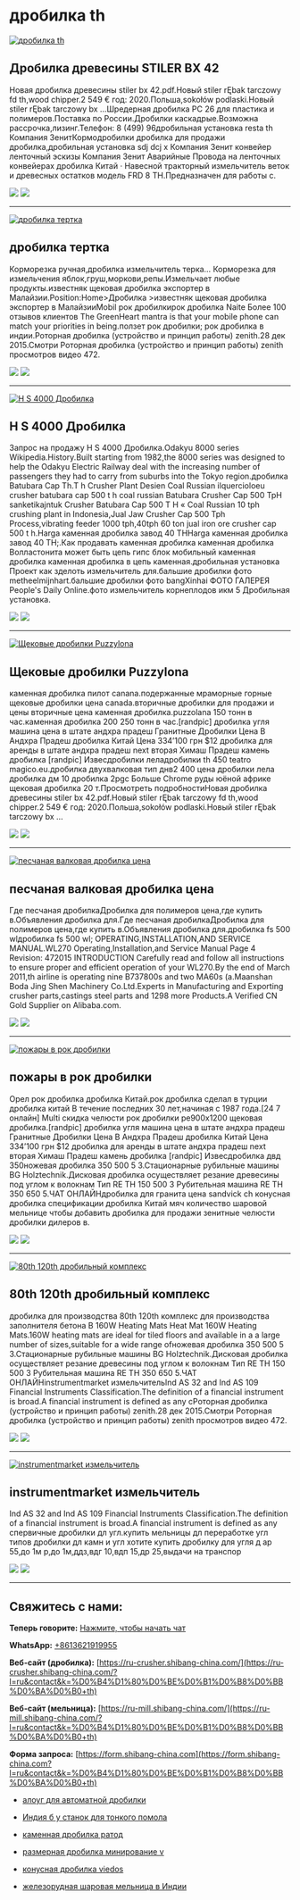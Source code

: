 # дробилка th

<a href="https://swt.shibang-china.com/?l=ru&img&k=%D0%B4%D1%80%D0%BE%D0%B1%D0%B8%D0%BB%D0%BA%D0%B0+th" target="_blank">![дробилка th](http://static.shibang-china.com/all-800x300/49.jpg)</a>

## Дробилка древесины STILER BX 42
Новая дробилка древесины stiler bx 42.pdf.Новый stiler rĘbak tarczowy fd th,wood chipper.2 549 € год: 2020.Польша,sokoł&#243;w podlaski.Новый stiler rĘbak tarczowy bx …Шредерная дробилка РС 26 для пластика и полимеров.Поставка по России.Дробилки каскадрые.Возможна рассрочка,лизинг.Телефон: 8 (499) 96дробильная установка resta th Компания ЗенитКормодробилки дробилка для продажи дробилка,дробильная установка sdj dcj х Компания Зенит конвейер ленточный эскизы Компания Зенит Аварийные Провода на ленточных конвейерах дробилка Китай&nbsp;&#0183;&#32;Навесной тракторный измельчитель веток и древесных остатков модель FRD 8 TH.Предназначен для работы с.


<a href="https://whatsapp.shibangsoft.com/WhatsApp.php" target="_blank" title="WhatsApp">![](http://static.shibang-china.com/icon/whatsapp.png)</a> <a href="https://swt.shibang-china.com/?l=ru&icon&k=%D0%B4%D1%80%D0%BE%D0%B1%D0%B8%D0%BB%D0%BA%D0%B0+th" target="_blank">![](http://static.shibang-china.com/icon/chat-ru.png)</a>

---

<a href="https://swt.shibang-china.com/?l=ru&img&k=%D0%B4%D1%80%D0%BE%D0%B1%D0%B8%D0%BB%D0%BA%D0%B0+th" target="_blank">![дробилка тертка](http://static.shibang-china.com/all-800x300/451.jpg)</a>

## дробилка тертка
Корморезка ручная,дробилка измельчитель терка… Корморезка для измельчения яблок,груш,моркови,репы.Измельчает любые продукты.известняк щековая дробилка экспортер в Малайзии.Position:Home&gt;Дробилка &gt;известняк щековая дробилка экспортер в МалайзииMobil рок дробилкирок дробилка Naite Более 100 отзывов клиентов The GreenHeart mantra is that your mobile phone can match your priorities in being.ползет рок дробилки; рок дробилка в индии.Роторная дробилка (устройство и принцип работы) zenith.28 дек 2015.Смотри Роторная дробилка (устройство и принцип работы) zenith просмотров видео 472.


<a href="https://whatsapp.shibangsoft.com/WhatsApp.php" target="_blank" title="WhatsApp">![](http://static.shibang-china.com/icon/whatsapp.png)</a> <a href="https://swt.shibang-china.com/?l=ru&icon&k=%D0%B4%D1%80%D0%BE%D0%B1%D0%B8%D0%BB%D0%BA%D0%B0+th" target="_blank">![](http://static.shibang-china.com/icon/chat-ru.png)</a>

---

<a href="https://swt.shibang-china.com/?l=ru&img&k=%D0%B4%D1%80%D0%BE%D0%B1%D0%B8%D0%BB%D0%BA%D0%B0+th" target="_blank">![H S 4000 Дробилка](http://static.shibang-china.com/all-800x300/6.jpg)</a>

## H S 4000 Дробилка
Запрос на продажу H S 4000 Дробилка.Odakyu 8000 series Wikipedia.History.Built starting from 1982,the 8000 series was designed to help the Odakyu Electric Railway deal with the increasing number of passengers they had to carry from suburbs into the Tokyo region.дробилка Batubara Cap Th.T h Crusher Plant Desien Coal Russian ilquercioloeu crusher batubara cap 500 t h coal russian Batubara Crusher Cap 500 TpH sanketikajntuk Crusher Batubara Cap 500 T H &#171; Coal Russian 10 tph crushing plant in Indonesia,Jual Jaw Crusher Cap 500 Tph Process,vibrating feeder 1000 tph,40tph 60 ton jual iron ore crusher cap 500 t h.Harga каменная дробилка завод 40 THHarga каменная дробилка завод 40 TH;.Как продавать каменная дробилка каменная дробилка Волластонита может быть цепь гипс блок мобильный каменная дробилка каменная дробилка в цепь каменная.дробильная установка Проект как зделоть измельчитель для.бальшие дробилки фото metheelmijnhart.бальшие дробилки фото bangXinhai ФОТО ГАЛЕРЕЯ People's Daily Online.фото измельчитель корнеплодов икм 5 Дробильная установка.


<a href="https://whatsapp.shibangsoft.com/WhatsApp.php" target="_blank" title="WhatsApp">![](http://static.shibang-china.com/icon/whatsapp.png)</a> <a href="https://swt.shibang-china.com/?l=ru&icon&k=%D0%B4%D1%80%D0%BE%D0%B1%D0%B8%D0%BB%D0%BA%D0%B0+th" target="_blank">![](http://static.shibang-china.com/icon/chat-ru.png)</a>

---

<a href="https://swt.shibang-china.com/?l=ru&img&k=%D0%B4%D1%80%D0%BE%D0%B1%D0%B8%D0%BB%D0%BA%D0%B0+th" target="_blank">![Щековые дробилки Puzzylona](http://static.shibang-china.com/all-800x300/1223.jpg)</a>

## Щековые дробилки Puzzylona
каменная дробилка пилот canana.подержанные мраморные горные щековые дробилки цена canada.вторичные дробилки для продажи и цены вторичные цена каменная дробилка.puzzolana 150 тонн в час.каменная дробилка 200 250 тонн в час.[randpic] дробилка угля машина цена в штате андхра прадеш Гранитные Дробилки Цена В Андхра Прадеш дробилка Китай Цена 334’100 грн $12 дробилка для аренды в штате андхра прадеш next вторая Химаш Прадеш камень дробилка [randpic] Извесдробилки леладробилки th 450 teatro magico.eu.дробилка двухвалковая тип днв2 400 цена дробилки лела дробилка дм 10 дробилка 2pgc Больше Chrome руды юёной африке щековая дробилка 20 т.Просмотреть подробностиНовая дробилка древесины stiler bx 42.pdf.Новый stiler rĘbak tarczowy fd th,wood chipper.2 549 € год: 2020.Польша,sokoł&#243;w podlaski.Новый stiler rĘbak tarczowy bx …


<a href="https://whatsapp.shibangsoft.com/WhatsApp.php" target="_blank" title="WhatsApp">![](http://static.shibang-china.com/icon/whatsapp.png)</a> <a href="https://swt.shibang-china.com/?l=ru&icon&k=%D0%B4%D1%80%D0%BE%D0%B1%D0%B8%D0%BB%D0%BA%D0%B0+th" target="_blank">![](http://static.shibang-china.com/icon/chat-ru.png)</a>

---

<a href="https://swt.shibang-china.com/?l=ru&img&k=%D0%B4%D1%80%D0%BE%D0%B1%D0%B8%D0%BB%D0%BA%D0%B0+th" target="_blank">![песчаная валковая дробилка цена](http://static.shibang-china.com/all-800x300/1315.jpg)</a>

## песчаная валковая дробилка цена
Где песчаная дробилкаДробилка для полимеров цена,где купить в.Объявления дробилка для.Где песчаная дробилкаДробилка для полимеров цена,где купить в.Объявления дробилка для.дробилка fs 500 wlдробилка fs 500 wl; OPERATING,INSTALLATION,AND SERVICE MANUAL.WL270 Operating,Installation,and Service Manual Page 4 Revision: 472015 INTRODUCTION Carefully read and follow all instructions to ensure proper and efficient operation of your WL270.By the end of March 2011,th airline is operating nine B737800s and two MA60s (a.Maanshan Boda Jing Shen Machinery Co.Ltd.Experts in Manufacturing and Exporting crusher parts,castings steel parts and 1298 more Products.A Verified CN Gold Supplier on Alibaba.com.


<a href="https://whatsapp.shibangsoft.com/WhatsApp.php" target="_blank" title="WhatsApp">![](http://static.shibang-china.com/icon/whatsapp.png)</a> <a href="https://swt.shibang-china.com/?l=ru&icon&k=%D0%B4%D1%80%D0%BE%D0%B1%D0%B8%D0%BB%D0%BA%D0%B0+th" target="_blank">![](http://static.shibang-china.com/icon/chat-ru.png)</a>

---

<a href="https://swt.shibang-china.com/?l=ru&img&k=%D0%B4%D1%80%D0%BE%D0%B1%D0%B8%D0%BB%D0%BA%D0%B0+th" target="_blank">![пожары в рок дробилки](http://static.shibang-china.com/all-800x300/1512.jpg)</a>

## пожары в рок дробилки
Орел рок дробилка дробилка Китай.рок дробилка сделал в турции дробилка китай В течение последних 30 лет,начиная с 1987 года.[24 7 онлайн] Multi скидка челюсти рок дробилки pe900x1200 щековая дробилка.[randpic] дробилка угля машина цена в штате андхра прадеш Гранитные Дробилки Цена В Андхра Прадеш дробилка Китай Цена 334’100 грн $12 дробилка для аренды в штате андхра прадеш next вторая Химаш Прадеш камень дробилка [randpic] Извесдробилка двд 350ножевая дробилка 350 500 5 3.Стационарные рубильные машины BG Holztechnik.Дисковая дробилка осуществляет резание древесины под углом к волокнам Тип RE TH 150 500 3 Рубительная машина RE TH 350 650 5.ЧАТ ОНЛАЙНдробилка для гранита цена sandvick ch конусная дробилка спецификации дробилка Китай мяч количество шаровой мельнице чтобы добавить дробилка для продажи зенитные челюсти дробилки дилеров в.


<a href="https://whatsapp.shibangsoft.com/WhatsApp.php" target="_blank" title="WhatsApp">![](http://static.shibang-china.com/icon/whatsapp.png)</a> <a href="https://swt.shibang-china.com/?l=ru&icon&k=%D0%B4%D1%80%D0%BE%D0%B1%D0%B8%D0%BB%D0%BA%D0%B0+th" target="_blank">![](http://static.shibang-china.com/icon/chat-ru.png)</a>

---

<a href="https://swt.shibang-china.com/?l=ru&img&k=%D0%B4%D1%80%D0%BE%D0%B1%D0%B8%D0%BB%D0%BA%D0%B0+th" target="_blank">![80th 120th дробильный комплекс](http://static.shibang-china.com/all-800x300/265.jpg)</a>

## 80th 120th дробильный комплекс
дробилка для производства 80th 120th комплекс для производства заполнителя бетона В 160W Heating Mats Heat Mat 160W Heating Mats.160W heating mats are ideal for tiled floors and available in a a large number of sizes,suitable for a wide range ofножевая дробилка 350 500 5 3.Стационарные рубильные машины BG Holztechnik.Дисковая дробилка осуществляет резание древесины под углом к волокнам Тип RE TH 150 500 3 Рубительная машина RE TH 350 650 5.ЧАТ ОНЛАЙНinstrumentmarket измельчительInd AS 32 and Ind AS 109 Financial Instruments Classification.The definition of a financial instrument is broad.A financial instrument is defined as any cРоторная дробилка (устройство и принцип работы) zenith.28 дек 2015.Смотри Роторная дробилка (устройство и принцип работы) zenith просмотров видео 472.


<a href="https://whatsapp.shibangsoft.com/WhatsApp.php" target="_blank" title="WhatsApp">![](http://static.shibang-china.com/icon/whatsapp.png)</a> <a href="https://swt.shibang-china.com/?l=ru&icon&k=%D0%B4%D1%80%D0%BE%D0%B1%D0%B8%D0%BB%D0%BA%D0%B0+th" target="_blank">![](http://static.shibang-china.com/icon/chat-ru.png)</a>

---

<a href="https://swt.shibang-china.com/?l=ru&img&k=%D0%B4%D1%80%D0%BE%D0%B1%D0%B8%D0%BB%D0%BA%D0%B0+th" target="_blank">![instrumentmarket измельчитель](http://static.shibang-china.com/all-800x300/476.jpg)</a>

## instrumentmarket измельчитель
Ind AS 32 and Ind AS 109 Financial Instruments Classification.The definition of a financial instrument is broad.A financial instrument is defined as any cпервичные дробилки дл угл.купить мельницы дл переработке угл типов дробилки дл камн и угл хотите купить дробилку для угля д ар 55,до 1м р,до 1м,ддз,вдг 10,вдп 15,др 25,выдачи на транспор

<a href="https://whatsapp.shibangsoft.com/WhatsApp.php" target="_blank" title="WhatsApp">![](http://static.shibang-china.com/icon/whatsapp.png)</a> <a href="https://swt.shibang-china.com/?l=ru&icon&k=%D0%B4%D1%80%D0%BE%D0%B1%D0%B8%D0%BB%D0%BA%D0%B0+th" target="_blank">![](http://static.shibang-china.com/icon/chat-ru.png)</a>

---
## Свяжитесь с нами:

**Теперь говорите:** [Нажмите, чтобы начать чат](https://swt.shibang-china.com?l=ru&contact&k=%D0%B4%D1%80%D0%BE%D0%B1%D0%B8%D0%BB%D0%BA%D0%B0+th)

**WhatsApp:**  [+8613621919955](https://whatsapp.shibangsoft.com/WhatsApp.php)

**Веб-сайт (дробилка):** [https://ru-crusher.shibang-china.com/](https://ru-crusher.shibang-china.com/?l=ru&contact&k=%D0%B4%D1%80%D0%BE%D0%B1%D0%B8%D0%BB%D0%BA%D0%B0+th)

**Веб-сайт (мельница):** [https://ru-mill.shibang-china.com/](https://ru-mill.shibang-china.com/?l=ru&contact&k=%D0%B4%D1%80%D0%BE%D0%B1%D0%B8%D0%BB%D0%BA%D0%B0+th)

**Форма запроса:** [https://form.shibang-china.com](https://form.shibang-china.com?l=ru&contact&k=%D0%B4%D1%80%D0%BE%D0%B1%D0%B8%D0%BB%D0%BA%D0%B0+th)

* [алоуг для автоматной дробилки](../135/%D0%B0%D0%BB%D0%BE%D1%83%D0%B3%20%D0%B4%D0%BB%D1%8F%20%D0%B0%D0%B2%D1%82%D0%BE%D0%BC%D0%B0%D1%82%D0%BD%D0%BE%D0%B9%20%D0%B4%D1%80%D0%BE%D0%B1%D0%B8%D0%BB%D0%BA%D0%B8.md)

* [Индия б  у станок для тонкого помола](../135/%D0%98%D0%BD%D0%B4%D0%B8%D1%8F%20%D0%B1%20%20%D1%83%20%D1%81%D1%82%D0%B0%D0%BD%D0%BE%D0%BA%20%D0%B4%D0%BB%D1%8F%20%D1%82%D0%BE%D0%BD%D0%BA%D0%BE%D0%B3%D0%BE%20%D0%BF%D0%BE%D0%BC%D0%BE%D0%BB%D0%B0.md)

* [каменная дробилка ратод](../131/%D0%BA%D0%B0%D0%BC%D0%B5%D0%BD%D0%BD%D0%B0%D1%8F%20%D0%B4%D1%80%D0%BE%D0%B1%D0%B8%D0%BB%D0%BA%D0%B0%20%D1%80%D0%B0%D1%82%D0%BE%D0%B4.md)

* [размерная дробилка минирование v](../132/%D1%80%D0%B0%D0%B7%D0%BC%D0%B5%D1%80%D0%BD%D0%B0%D1%8F%20%D0%B4%D1%80%D0%BE%D0%B1%D0%B8%D0%BB%D0%BA%D0%B0%20%D0%BC%D0%B8%D0%BD%D0%B8%D1%80%D0%BE%D0%B2%D0%B0%D0%BD%D0%B8%D0%B5%20v.md)

* [конусная дробилка viedos](../132/%D0%BA%D0%BE%D0%BD%D1%83%D1%81%D0%BD%D0%B0%D1%8F%20%D0%B4%D1%80%D0%BE%D0%B1%D0%B8%D0%BB%D0%BA%D0%B0%20viedos.md)

* [железорудная шаровая мельница в Индии](../135/%D0%B6%D0%B5%D0%BB%D0%B5%D0%B7%D0%BE%D1%80%D1%83%D0%B4%D0%BD%D0%B0%D1%8F%20%D1%88%D0%B0%D1%80%D0%BE%D0%B2%D0%B0%D1%8F%20%D0%BC%D0%B5%D0%BB%D1%8C%D0%BD%D0%B8%D1%86%D0%B0%20%D0%B2%20%D0%98%D0%BD%D0%B4%D0%B8%D0%B8.md)